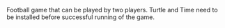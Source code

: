 Football game that can be played by two players.
Turtle and Time need to be installed before successful running of the game.
